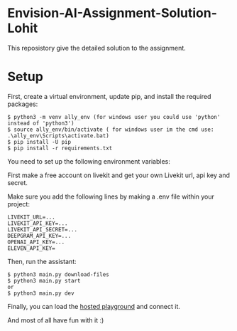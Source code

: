 # Envision-AI-Assignment-Solution-Lohit
This reposistory give the detailed solution to the assignment.

# Setup

First, create a virtual environment, update pip, and install the required packages:

```
$ python3 -m venv ally_env (for windows user you could use 'python' instead of 'python3')
$ source ally_env/bin/activate ( for windows user im the cmd use: .\ally_env\Scripts\activate.bat)
$ pip install -U pip
$ pip install -r requirements.txt
```

You need to set up the following environment variables:

First make a free account on livekit and get your own Livekit url, api key and secret.

Make sure you add the following lines by making a .env file within your project:

```
LIVEKIT_URL=...
LIVEKIT_API_KEY=...
LIVEKIT_API_SECRET=...
DEEPGRAM_API_KEY=...
OPENAI_API_KEY=...
ELEVEN_API_KEY=
```

Then, run the assistant:

```
$ python3 main.py download-files
$ python3 main.py start
or
$ python3 main.py dev
```

Finally, you can load the [hosted playground](https://agents-playground.livekit.io/) and connect it.

And most of all have fun with it :)
